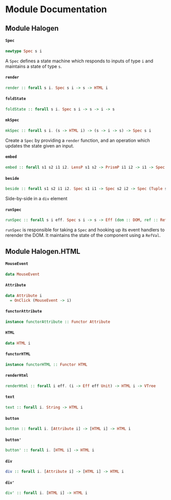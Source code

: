 # Module Documentation

## Module Halogen

#### `Spec`

``` purescript
newtype Spec s i
```

A `Spec` defines a state machine which responds to inputs of type `i` and maintains a
state of type `s`.

#### `render`

``` purescript
render :: forall s i. Spec s i -> s -> HTML i
```


#### `foldState`

``` purescript
foldState :: forall s i. Spec s i -> s -> i -> s
```


#### `mkSpec`

``` purescript
mkSpec :: forall s i. (s -> HTML i) -> (s -> i -> s) -> Spec s i
```

Create a `Spec` by providing a `render` function, and an operation
which updates the state given an input.

#### `embed`

``` purescript
embed :: forall s1 s2 i1 i2. LensP s1 s2 -> PrismP i1 i2 -> i1 -> Spec s2 i2 -> Spec s1 i1
```

#### `beside`

``` purescript
beside :: forall s1 s2 i1 i2. Spec s1 i1 -> Spec s2 i2 -> Spec (Tuple s1 s2) (Either i1 i2)
```

Side-by-side in a `div` element

#### `runSpec`

``` purescript
runSpec :: forall s i eff. Spec s i -> s -> Eff (dom :: DOM, ref :: Ref | eff) Node
```

`runSpec` is responsible for taking a `Spec` and hooking up its event
handlers to rerender the DOM. It maintains the state of the component
using a `RefVal`.


## Module Halogen.HTML

#### `MouseEvent`

``` purescript
data MouseEvent
```


#### `Attribute`

``` purescript
data Attribute i
  = OnClick (MouseEvent -> i)
```

#### `functorAttribute`

``` purescript
instance functorAttribute :: Functor Attribute
```


#### `HTML`

``` purescript
data HTML i
```


#### `functorHTML`

``` purescript
instance functorHTML :: Functor HTML
```


#### `renderHtml`

``` purescript
renderHtml :: forall i eff. (i -> Eff eff Unit) -> HTML i -> VTree
```


#### `text`

``` purescript
text :: forall i. String -> HTML i
```


#### `button`

``` purescript
button :: forall i. [Attribute i] -> [HTML i] -> HTML i
```

#### `button'`

``` purescript
button' :: forall i. [HTML i] -> HTML i
```


#### `div`

``` purescript
div :: forall i. [Attribute i] -> [HTML i] -> HTML i
```


#### `div'`

``` purescript
div' :: forall i. [HTML i] -> HTML i
```




